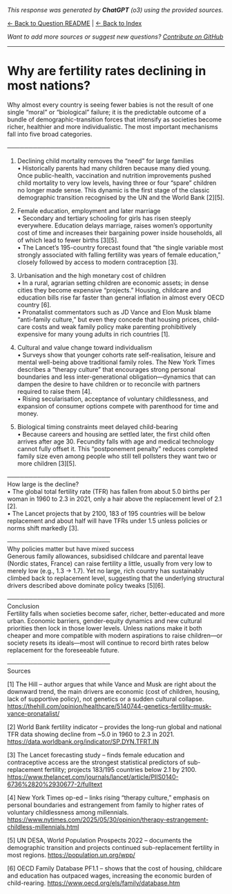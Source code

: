 <!-- 
Generated by: chatgpt
Model: o3
Prompt type: sources
Generated at: 2025-06-12T11:05:01.099596
-->

*This response was generated by **ChatGPT** (o3) using the provided sources.*

[← Back to Question README](README.md) | [← Back to Index](../README.md)

*Want to add more sources or suggest new questions? [Contribute on GitHub](https://github.com/justinwest/SuggestedSources)*

---

# Why are fertility rates declining in most nations?

Why almost every country is seeing fewer babies is not the result of one single “moral” or “biological” failure; it is the predictable outcome of a bundle of demographic-transition forces that intensify as societies become richer, healthier and more individualistic.  The most important mechanisms fall into five broad categories.   

────────────────────────  
1.  Declining child mortality removes the “need” for large families  
•  Historically parents had many children because many died young.  Once public-health, vaccination and nutrition improvements pushed child mortality to very low levels, having three or four “spare” children no longer made sense.  This dynamic is the first stage of the classic demographic transition recognised by the UN and the World Bank [2][5].  

2.  Female education, employment and later marriage  
•  Secondary and tertiary schooling for girls has risen steeply everywhere.  Education delays marriage, raises women’s opportunity cost of time and increases their bargaining power inside households, all of which lead to fewer births [3][5].  
•  The Lancet’s 195-country forecast found that “the single variable most strongly associated with falling fertility was years of female education,” closely followed by access to modern contraception [3].  

3.  Urbanisation and the high monetary cost of children  
•  In a rural, agrarian setting children are economic assets; in dense cities they become expensive “projects.”  Housing, childcare and education bills rise far faster than general inflation in almost every OECD country [6].  
•  Pronatalist commentators such as JD Vance and Elon Musk blame “anti-family culture,” but even they concede that housing prices, child-care costs and weak family policy make parenting prohibitively expensive for many young adults in rich countries [1].  

4.  Cultural and value change toward individualism  
•  Surveys show that younger cohorts rate self-realisation, leisure and mental well-being above traditional family roles.  The New York Times describes a “therapy culture” that encourages strong personal boundaries and less inter-generational obligation—dynamics that can dampen the desire to have children or to reconcile with partners required to raise them [4].  
•  Rising secularisation, acceptance of voluntary childlessness, and expansion of consumer options compete with parenthood for time and money.  

5.  Biological timing constraints meet delayed child-bearing  
•  Because careers and housing are settled later, the first child often arrives after age 30.  Fecundity falls with age and medical technology cannot fully offset it.  This “postponement penalty” reduces completed family size even among people who still tell pollsters they want two or more children [3][5].  

────────────────────────  
How large is the decline?  
•  The global total fertility rate (TFR) has fallen from about 5.0 births per woman in 1960 to 2.3 in 2021, only a hair above the replacement level of 2.1 [2].  
•  The Lancet projects that by 2100, 183 of 195 countries will be below replacement and about half will have TFRs under 1.5 unless policies or norms shift markedly [3].  

────────────────────────  
Why policies matter but have mixed success  
Generous family allowances, subsidised childcare and parental leave (Nordic states, France) can raise fertility a little, usually from very low to merely low (e.g., 1.3 → 1.7).  Yet no large, rich country has sustainably climbed back to replacement level, suggesting that the underlying structural drivers described above dominate policy tweaks [5][6].  

────────────────────────  
Conclusion  
Fertility falls when societies become safer, richer, better-educated and more urban.  Economic barriers, gender-equity dynamics and new cultural priorities then lock in those lower levels.  Unless nations make it both cheaper and more compatible with modern aspirations to raise children—or society resets its ideals—most will continue to record birth rates below replacement for the foreseeable future.  

────────────────────────  
Sources  

[1] The Hill – author argues that while Vance and Musk are right about the downward trend, the main drivers are economic (cost of children, housing, lack of supportive policy), not genetics or a sudden cultural collapse.  https://thehill.com/opinion/healthcare/5140744-genetics-fertility-musk-vance-pronatalist/  

[2] World Bank fertility indicator – provides the long-run global and national TFR data showing decline from ~5.0 in 1960 to 2.3 in 2021.  https://data.worldbank.org/indicator/SP.DYN.TFRT.IN  

[3] The Lancet forecasting study – finds female education and contraceptive access are the strongest statistical predictors of sub-replacement fertility; projects 183/195 countries below 2.1 by 2100.  https://www.thelancet.com/journals/lancet/article/PIIS0140-6736%2820%2930677-2/fulltext  

[4] New York Times op-ed – links rising “therapy culture,” emphasis on personal boundaries and estrangement from family to higher rates of voluntary childlessness among millennials.  https://www.nytimes.com/2025/05/30/opinion/therapy-estrangement-childless-millennials.html  

[5] UN DESA, World Population Prospects 2022 – documents the demographic transition and projects continued sub-replacement fertility in most regions.  https://population.un.org/wpp/  

[6] OECD Family Database PF1.1 – shows that the cost of housing, childcare and education has outpaced wages, increasing the economic burden of child-rearing.  https://www.oecd.org/els/family/database.htm